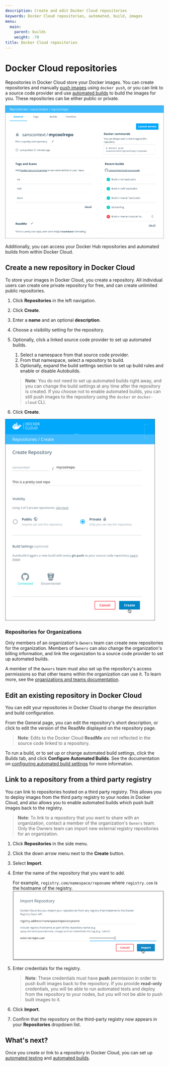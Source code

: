 ```yaml
---
description: Create and edit Docker Cloud repositories
keywords: Docker Cloud repositories, automated, build, images
menu:
  main:
    parent: builds
    weight: -70
title: Docker Cloud repositories
---
```


# Docker Cloud repositories

Repositories in Docker Cloud store your Docker images. You can create
repositories and manually [push images](push-images.md) using `docker push`, or
you can link to a source code provider and use [automated builds](automated-build.md) to build the images for you. These repositories
can be either public or private.

![a Docker Cloud repository's General view](images/repo-general.png)

Additionally, you can access your Docker Hub repositories and automated builds
from within Docker Cloud.

## Create a new repository in Docker Cloud

To store your images in Docker Cloud, you create a repository. All individual users can create one private repository for free, and can create unlimited public repositories.

1. Click **Repositories** in the left navigation.
2. Click **Create**.
3. Enter a **name** and an optional **description**.
4. Choose a visibility setting for the repository.
5. Optionally, click a linked source code provider to set up automated builds.
    1. Select a namespace from that source code provider.
    2. From that namespace, select a repository to build.
    3. Optionally, expand the build settings section to set up build rules and enable or disable Autobuilds.

    > **Note**: You do not need to set up automated builds right away, and you can change the build settings at any time after the repository is created. If you choose not to enable automated builds, you can still push images to the repository using the `docker` or `docker-cloud` CLI.
6. Click **Create**.

  ![](images/create-repository.png)

### Repositories for Organizations

Only members of an organization's `Owners` team can create new repositories for
the organization. Members of `Owners` can also change the organization's billing
information, and link the organization to a source code provider to set up
automated builds.

A member of the `Owners` team must also set up the repository's access
permissions so that other teams within the organization can use it. To learn
more, see the [organizations and teams documentation](../orgs.md#set-team-permissions).

## Edit an existing repository in Docker Cloud

You can edit your repositories in Docker Cloud to change the description and
build configuration.

From the General page, you can edit the repository's short description, or click to edit the version of the ReadMe displayed on the repository page.

> **Note**: Edits to the Docker Cloud **ReadMe** are not reflected in the source code linked to a repository.

To run a build, or to set up or change automated build settings, click the Builds tab, and click **Configure Automated Builds**. See the documentation on [configuring automated build settings](automated-build.md#configure-automated-build-settings) for more
information.

## Link to a repository from a third party registry

You can link to repositories hosted on a third party registry. This allows you to deploy images from the third party registry to your nodes in Docker Cloud, and also allows you to enable automated builds which push built images back to the registry.

> **Note**: To link to a repository that you want to share with an organization, contact a member of the organization's `Owners` team. Only the Owners team can import new external registry repositories for an organization.

1. Click **Repositories** in the side menu.

2. Click the down arrow menu next to the **Create** button.

3. Select **Import**.

4. Enter the name of the repository that you want to add.

    For example, `registry.com/namespace/reponame` where `registry.com` is the
    hostname of the registry.
    ![](images/third-party-images-modal.png)

5. Enter credentials for the registry.

    > **Note**: These credentials must have **push** permission in order to push
    built images back to the repository. If you provide **read-only**
    credentials, you will be able to run automated tests and deploy from the
    repository to your nodes, but you will not be able to push built images to
    it.

6. Click **Import**.

7. Confirm that the repository on the third-party registry now appears in your **Repositories** dropdown list.

## What's next?

Once you create or link to a repository in Docker Cloud, you can set up [automated testing](automated-testing.md) and [automated builds](automated-build.md).